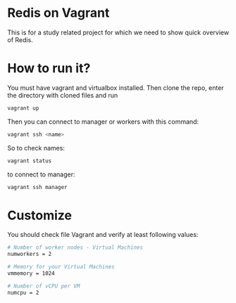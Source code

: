 # Redis on Vagrant

This is for a study related project for which we need to show quick overview of Redis.

# How to run it?

You must have vagrant and virtualbox installed. Then clone the repo, enter the directory with cloned files and run

```sh
vagrant up
```

Then you can connect to manager or workers with this command:

```sh
vagrant ssh <name>
```

So to check names:

```sh
vagrant status
```

to connect to manager:

```sh
vagrant ssh manager
```

# Customize

You should check file Vagrant and verify at least following values:

```sh
# Number of worker nodes - Virtual Machines
numworkers = 2

# Memory for your Virtual Machines
vmmemory = 1024

# Number of vCPU per VM
numcpu = 2
```
